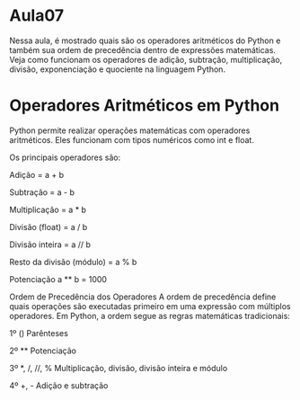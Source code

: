 # Aula07
Nessa aula, é mostrado quais são os operadores aritméticos do Python e também sua ordem de precedência dentro de expressões matemáticas. Veja como funcionam os operadores de adição, subtração, multiplicação, divisão, exponenciação e quociente na linguagem Python.

#  Operadores Aritméticos em Python
Python permite realizar operações matemáticas com operadores aritméticos. Eles funcionam com tipos numéricos como int e float.

Os principais operadores são:

Adição =	a + b
  
Subtração =	a - b
  
Multiplicação =	a * b
  
Divisão (float) =	a / b

Divisão inteira =	a // b

Resto da divisão (módulo) =	a % b

Potenciação	a ** b =	1000

Ordem de Precedência dos Operadores
A ordem de precedência define quais operações são executadas primeiro em uma expressão com múltiplos operadores. Em Python, a ordem segue as regras matemáticas tradicionais:

1º () Parênteses

2º ** Potenciação

3º *, /, //, % Multiplicação, divisão, divisão inteira e módulo

4º +, - Adição e subtração
